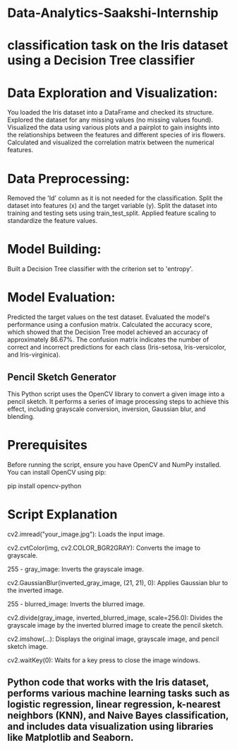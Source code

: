 # Data-Analytics-Saakshi-Internship

# classification task on the Iris dataset using a Decision Tree classifier

# Data Exploration and Visualization:
You loaded the Iris dataset into a DataFrame and checked its structure.
Explored the dataset for any missing values (no missing values found).
Visualized the data using various plots and a pairplot to gain insights into the relationships between the features and different species of iris flowers.
Calculated and visualized the correlation matrix between the numerical features.

# Data Preprocessing:
Removed the 'Id' column as it is not needed for the classification.
Split the dataset into features (x) and the target variable (y).
Split the dataset into training and testing sets using train_test_split.
Applied feature scaling to standardize the feature values.

# Model Building:
Built a Decision Tree classifier with the criterion set to 'entropy'.

# Model Evaluation:
Predicted the target values on the test dataset.
Evaluated the model's performance using a confusion matrix.
Calculated the accuracy score, which showed that the Decision Tree model achieved an accuracy of approximately 86.67%.
The confusion matrix indicates the number of correct and incorrect predictions for each class (Iris-setosa, Iris-versicolor, and Iris-virginica).


## Pencil Sketch Generator
This Python script uses the OpenCV library to convert a given image into a pencil sketch. 
It performs a series of image processing steps to achieve this effect, including grayscale conversion, inversion, Gaussian blur, and blending.

# Prerequisites
Before running the script, ensure you have OpenCV and NumPy installed. You can install OpenCV using pip:

pip install opencv-python

# Script Explanation
cv2.imread("your_image.jpg"): Loads the input image.

cv2.cvtColor(img, cv2.COLOR_BGR2GRAY): Converts the image to grayscale.

255 - gray_image: Inverts the grayscale image.

cv2.GaussianBlur(inverted_gray_image, (21, 21), 0): Applies Gaussian blur to the inverted image.

255 - blurred_image: Inverts the blurred image.

cv2.divide(gray_image, inverted_blurred_image, scale=256.0): Divides the grayscale image by the inverted blurred image to create the pencil sketch.

cv2.imshow(...): Displays the original image, grayscale image, and pencil sketch image.

cv2.waitKey(0): Waits for a key press to close the image windows.

## Python code that works with the Iris dataset, performs various machine learning tasks such as logistic regression, linear regression, k-nearest neighbors (KNN), and Naive Bayes classification, and includes data visualization using libraries like Matplotlib and Seaborn.
